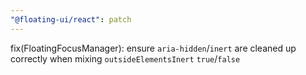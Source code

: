```yaml
---
"@floating-ui/react": patch
---
```


fix(FloatingFocusManager): ensure `aria-hidden`/`inert` are cleaned up correctly when mixing `outsideElementsInert` `true`/`false`
